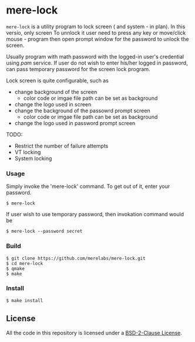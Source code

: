 # mere-lock #
`mere-lock` is a utility program to lock screen ( and system - in plan). In this versio, only screen To unnlock it user need to press any key or move/click mouse - program then open prompt window for the password to unlock the screen.

Usually program with math password with the logged-in user's credential using *pam* service. If user do not wish to enter his/her logged in password, can pass temporary password for the screen lock program.

Lock screen is quite configurable, such as
- change background of the screen
  - color code or imgae file path can be set as background
- change the logo used in screen 
- change the background of the passowrd prompt screen
  - color code or imgae file path can be set as background
- change the logo used in password prompt screen

TODO:
- Restrict the number of failure attempts
- VT locking
- System locking

### Usage
Simply invoke the 'mere-lock' command. To get out of it, enter your password.
```
$ mere-lock
```
If user wish to use temporary password, then invokation command would be
```shell
$ mere-lock --password secret
```

### Build

```shell
$ git clone https://github.com/merelabs/mere-lock.git
$ cd mere-lock
$ qmake
$ make
```

### Install

```shell
$ make install
```
## License
All the code in this repository is licensed under a [BSD-2-Clause License](LICENSE).
